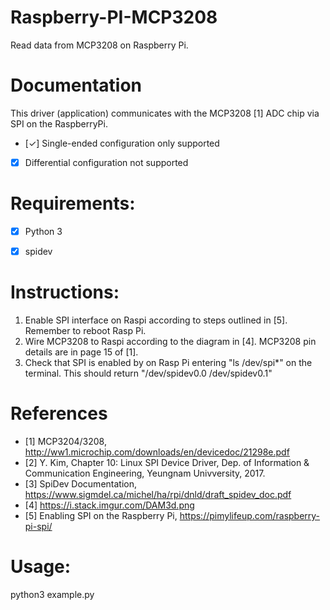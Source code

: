 # Raspberry-PI-MCP3208
Read data from MCP3208 on Raspberry Pi. 


# Documentation
This driver (application) communicates with the MCP3208 [1] ADC chip via SPI on the RaspberryPi. 
- [✓] Single-ended configuration only supported
- [x]	Differential configuration not supported


# Requirements:
- [X] Python 3

- [X] spidev 	
  
  
# Instructions:
1. Enable SPI interface on Raspi according to steps outlined in [5]. Remember to reboot Rasp Pi.
2. Wire MCP3208  to Raspi according to the diagram in [4]. MCP3208 pin details are in page 15 of [1].
3. Check that SPI is enabled by on Rasp Pi entering "ls /dev/spi*" on the terminal. This should return "/dev/spidev0.0  /dev/spidev0.1"
  
  
# References
- [1] MCP3204/3208, http://ww1.microchip.com/downloads/en/devicedoc/21298e.pdf
- [2] Y. Kim, Chapter 10: Linux SPI Device Driver, Dep. of Information & Communication Engineering, Yeungnam Univversity, 2017.
- [3] SpiDev Documentation, https://www.sigmdel.ca/michel/ha/rpi/dnld/draft_spidev_doc.pdf
- [4] https://i.stack.imgur.com/DAM3d.png
- [5] Enabling SPI on the Raspberry Pi, https://pimylifeup.com/raspberry-pi-spi/

# Usage: 
python3 example.py
